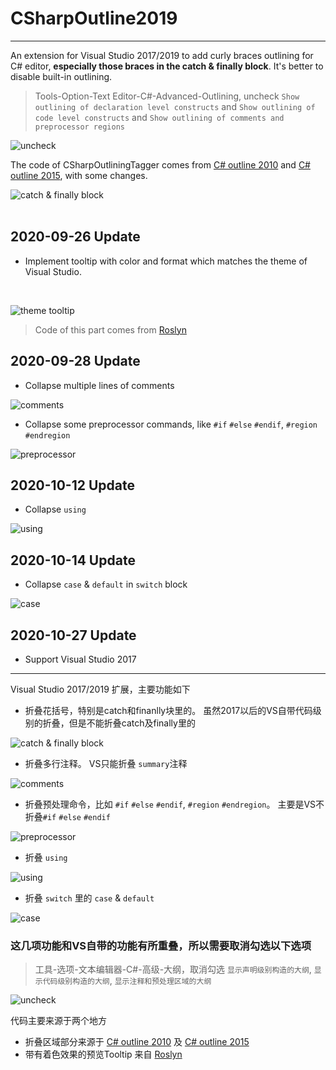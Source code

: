 # CSharpOutline2019

----

An extension for Visual Studio 2017/2019 to add curly braces outlining for C# editor, **especially those braces in the catch & finally block**. It's better to disable built-in outlining.

>Tools-Option-Text Editor-C#-Advanced-Outlining, uncheck `Show outlining of declaration level constructs` and `Show outlining of code level constructs` and `Show outlining of comments and preprocessor regions`

![uncheck](uncheck-en.png)

The code of CSharpOutliningTagger comes from [C# outline 2010](https://github.com/Skybladev2/C--outline-for-Visual-Studio) and [C# outline 2015](https://github.com/Skybladev2/CSharpOutline2015), with some changes.

![catch & finally block](demo.png)
</br></br>
## 2020-09-26 Update

- Implement tooltip with color and format which matches the theme of Visual Studio.  
 
</br>

![theme tooltip](themetooltip.png)

>Code of this part comes from [Roslyn](https://github.com/Trieste-040/https-github.com-dotnet-roslyn/blob/2d22d1aa4f1dfe3ae6f8de8cb7ddc218a5f1c4ff/src/EditorFeatures/Core/Implementation/Structure/BlockTagState.cs)


## 2020-09-28 Update

- Collapse multiple lines of comments

![comments](comments.png)

- Collapse some preprocessor commands, like `#if` `#else` `#endif`,  `#region` `#endregion`

![preprocessor](preprocessor.png)


## 2020-10-12 Update

- Collapse `using`

![using](using.png)

## 2020-10-14 Update

- Collapse `case` & `default` in `switch` block

![case](case.png)

## 2020-10-27 Update

- Support Visual Studio 2017

----

Visual Studio 2017/2019 扩展，主要功能如下

- 折叠花括号，特别是catch和finanlly块里的。 虽然2017以后的VS自带代码级别的折叠，但是不能折叠catch及finally里的
  
![catch & finally block](demo.png)

- 折叠多行注释。 VS只能折叠 `summary`注释

![comments](comments.png)

- 折叠预处理命令，比如 `#if` `#else` `#endif`,  `#region` `#endregion`。 主要是VS不折叠`#if` `#else` `#endif`

![preprocessor](preprocessor.png)

- 折叠 `using`

![using](using.png)

- 折叠 `switch` 里的 `case` & `default`

![case](case.png)

### 这几项功能和VS自带的功能有所重叠，所以需要取消勾选以下选项

>工具-选项-文本编辑器-C#-高级-大纲，取消勾选 `显示声明级别构造的大纲`, `显示代码级别构造的大纲`, `显示注释和预处理区域的大纲`

![uncheck](uncheck-cn.png)


代码主要来源于两个地方

- 折叠区域部分来源于 [C# outline 2010](https://github.com/Skybladev2/C--outline-for-Visual-Studio) 及 [C# outline 2015](https://github.com/Skybladev2/CSharpOutline2015)
- 带有着色效果的预览Tooltip 来自 [Roslyn](https://github.com/Trieste-040/https-github.com-dotnet-roslyn/blob/2d22d1aa4f1dfe3ae6f8de8cb7ddc218a5f1c4ff/src/EditorFeatures/Core/Implementation/Structure/BlockTagState.cs)

